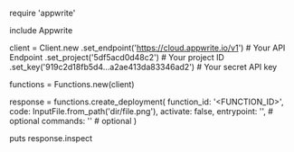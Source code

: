 require 'appwrite'

include Appwrite

client = Client.new
    .set_endpoint('https://cloud.appwrite.io/v1') # Your API Endpoint
    .set_project('5df5acd0d48c2') # Your project ID
    .set_key('919c2d18fb5d4...a2ae413da83346ad2') # Your secret API key

functions = Functions.new(client)

response = functions.create_deployment(
    function_id: '<FUNCTION_ID>',
    code: InputFile.from_path('dir/file.png'),
    activate: false,
    entrypoint: '<ENTRYPOINT>', # optional
    commands: '<COMMANDS>' # optional
)

puts response.inspect
